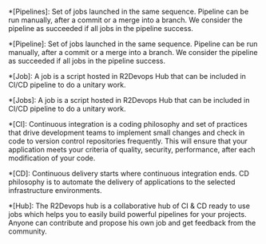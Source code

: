 *[Pipelines]:
Set of jobs launched in the same sequence. Pipeline can be run manually, after a commit or a merge into a branch. We consider the pipeline as succeeded if all jobs in the pipeline success.

*[Pipeline]:
Set of jobs launched in the same sequence. Pipeline can be run manually, after a commit or a merge into a branch. We consider the pipeline as succeeded if all jobs in the pipeline success.


*[Job]:
A job is a script hosted in R2Devops Hub that can be included in CI/CD pipeline to do a unitary work.


*[Jobs]:
A job is a script hosted in R2Devops Hub that can be included in CI/CD pipeline to do a unitary work.


*[CI]:
Continuous integration is a coding philosophy and set of practices that drive development teams to implement small changes and check in code to version control repositories frequently. This will ensure that your application meets your criteria of quality, security, performance, after each modification of your code.

*[CD]:
Continuous delivery starts where continuous integration ends. CD philosophy is to automate the delivery of applications to the selected infrastructure environments.

*[Hub]:
The R2Devops hub is a collaborative hub of CI & CD ready to use jobs which helps you to easily build powerful pipelines for your projects. Anyone can contribute and propose his own job and get feedback from the community.
